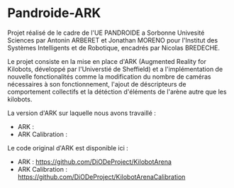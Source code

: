 # Pandroide-ARK

Projet réalisé de le cadre de l'UE PANDROIDE a Sorbonne Univesité Sciences par Antonin ARBERET et Jonathan MORENO pour l'Institut des Systèmes Intelligents et de Robotique, encadrés par Nicolas BREDECHE.

Le projet consiste en la mise en place d'ARK (Augmented Reality for Kilobots, développé par l'Universtié de Sheffield) et a l'implémentation de nouvelle fonctionalités comme la modification du nombre de caméras nécessaires à son fonctionnement, l'ajout de déscripteurs de comportement collectifs et la détéction d'éléments de l'arène autre que les kilobots.

La version d'ARK sur laquelle nous avons travaillé : 
* ARK : 
* ARK Calibration : 

Le code original d'ARK est disponible ici : 
* ARK : https://github.com/DiODeProject/KilobotArena
* ARK Calibration : https://github.com/DiODeProject/KilobotArenaCalibration



